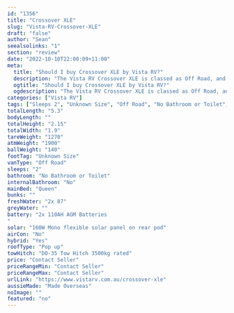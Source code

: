 ```yaml
---
id: "1356"
title: "Crossover XLE"
slug: "Vista-RV-Crossover-XLE"
draft: "false"
author: "Sean"
seealsolinks: "1"
section: "review"
date: "2022-10-10T22:00:09+11:00"
meta:
  title: "Should I buy Crossover XLE by Vista RV?"
  description: "The Vista RV Crossover XLE is classed as Off Road, and sleeps 2 people. It is Made Overseas and comes in at Unknown Size. It generally has No Bathroom or Toilet."
  ogtitle: "Should I buy Crossover XLE by Vista RV?"
  ogdescription: "The Vista RV Crossover XLE is classed as Off Road, and sleeps 2 people. It is Made Overseas and comes in at Unknown Size. It generally has No Bathroom or Toilet."
categories: ["Vista RV"]
tags: ["Sleeps 2", "Unknown Size", "Off Road", "No Bathroom or Toilet", "Pop up", "Price Unknown"]
totalLength: "5.3"
bodyLength: ""
totalHeight: "2.15"
totalWidth: "1.9"
tareWeight: "1270"
atmWeight: "1900"
ballWeight: "140"
footTag: "Unknown Size"
vanType: "Off Road"
sleeps: "2"
bathroom: "No Bathroom or Toilet"
internalBathroom: "No"
mainBed: "Queen"
bunks: ""
freshWater: "2x 87"
greyWater: ""
battery: "2x 110AH AGM Batteries
"
solar: "160W Mono flexible solar panel on rear pod"
airCon: "No"
hybrid: "Yes"
roofType: "Pop up"
towHitch: "DO-35 Tow Hitch 3500kg rated"
price: "Contact Seller"
priceRangeMin: "Contact Seller"
priceRangeMax: "Contact Seller"
urlLink: "https://www.vistarv.com.au/crossover-xle"
aussieMade: "Made Overseas"
noImage: ""
featured: "no"
---
```

